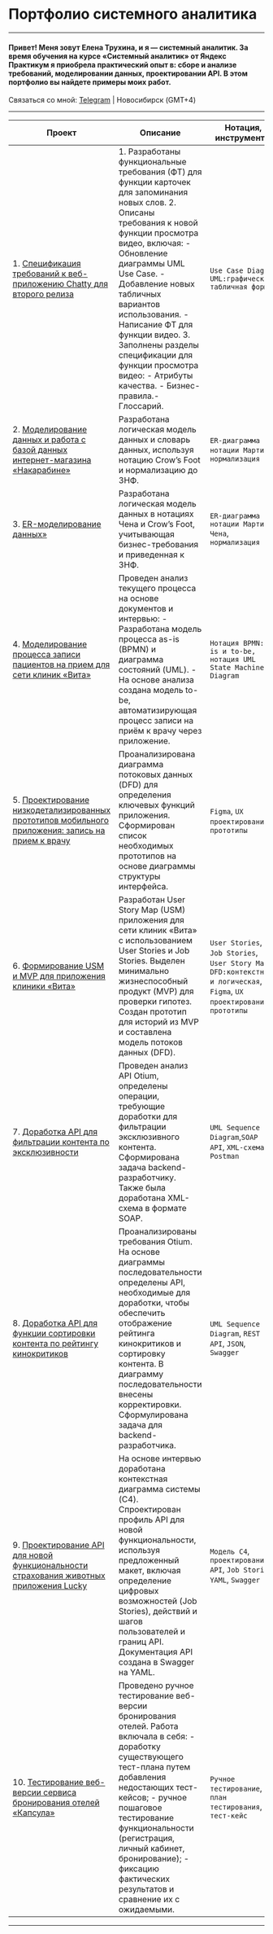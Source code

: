 # Портфолио системного аналитика

_______
#### Привет! Меня зовут Елена Трухина, и я — системный аналитик. За время обучения на курсе «Системный аналитик» от Яндекс Практикум я приобрела практический опыт в: сборе и анализе требований, моделировании данных, проектировании API. В этом портфолио вы найдете примеры моих работ.
Связаться со мной: [Telegram](https://t.me/EVTrukhina) | Новосибирск (GMT+4)
_______


| Проект    | Описание                          | Нотация,  инструменты  |
|-----------|-----------------------------------|------------------------|
|1. [Спецификация требований к веб-приложению Chatty для второго релиза](https://drive.google.com/drive/folders/1QaNe8gfW9veCVdJoKIhJuksqQHuzl0mp?usp=sharing)|1. Разработаны функциональные требования (ФТ) для функции карточек для запоминания новых слов. 2. Описаны требования к новой функции просмотра видео, включая: - Обновление диаграммы UML Use Case. - Добавление новых табличных вариантов использования. - Написание ФТ для функции видео. 3. Заполнены разделы спецификации для функции просмотра видео: - Атрибуты качества. - Бизнес-правила.- Глоссарий.|`Use Case Diagram UML:графическая, табличная форма`|	
|2. [Моделирование данных и работа с базой данных интернет-магазина «Накарабине»](https://drive.google.com/drive/folders/1yePGzZtRIMTuCoeXI6bxeLa_RER_RGjs?usp=sharing)|Разработана логическая модель данных и словарь данных, используя нотацию Crow’s Foot и нормализацию до 3НФ.|`ER-диаграмма в нотации Мартина`, `нормализация БД`|
|3. [ER-моделирование данных»](https://drive.google.com/drive/folders/1JWrkk1YFsszHDlDa5S-KySo9Le5RoYTv?usp=sharing)|Разработана логическая модель данных в нотациях Чена и Crow’s Foot, учитывающая бизнес-требования и приведенная к 3НФ.| `ER-диаграмма в нотации Мартина, Чена`, `нормализация БД`|
|4. [Моделирование процесса записи пациентов на прием для сети клиник «Вита»](https://drive.google.com/drive/folders/1u5A3LHWk5Iu1uhkBwoQnfaYoTaVu3AfY?usp=sharing)|Проведен анализ текущего процесса на основе документов и интервью: - Разработана модель процесса as-is (BPMN) и диаграмма состояний (UML). - На основе анализа создана модель to-be, автоматизирующая процесс записи на приём к врачу через приложение.|`Нотация BPMN:as-is и to-be, нотация UML State Machine Diagram`|
|5. [Проектирование низкодетализированных прототипов мобильного приложения: запись на прием к врачу](https://www.figma.com/design/YQNjIa5qtaMBbnr2320kQt/%D0%94%D0%97-%D0%A1%D0%BF%D1%80%D0%B8%D0%BD%D1%82-6-v.2-%D0%A2%D1%80%D1%83%D1%85%D0%B8%D0%BD%D0%BE%D0%B9-%D0%95%D0%BB%D0%B5%D0%BD%D1%8B?node-id=0-1&t=ivgmmJlMpTaXVxXe-1)| Проанализирована диаграмма потоковых данных (DFD) для определения ключевых функций приложения. Сформирован список необходимых прототипов на основе диаграммы структуры интерфейса.|`Figma`, `UX проектирование`, `прототипы`|
|6. [Формирование USM и MVP для приложения клиники «Вита»](https://drive.google.com/drive/folders/1qwxos-gIxy__A5OCDMx0s_IK7qehxKfF?usp=sharing)| Разработан User Story Map (USM) приложения для сети клиник «Вита» с использованием User Stories и Job Stories. Выделен минимально жизнеспособный продукт (MVP) для проверки гипотез. Создан прототип для историй из MVP и составлена модель потоков данных (DFD).|`User Stories`, `Job Stories`, `User Story Map`, `DFD:контекстная и логическая`, `Figma`, `UX проектирование`, `прототипы`|
|7. [Доработка API для фильтрации контента по эксклюзивности](https://drive.google.com/drive/folders/1Pp9k8sYj0MW_AyRRGdPCTLRw6qzlIkKM?usp=sharing)|Проведен анализ API Otium, определены операции, требующие доработки для фильтрации эксклюзивного контента. Сформирована задача backend-разработчику. Также была доработана XML-схема в формате SOAP.|`UML Sequence Diagram`,`SOAP API`, `XML-схема`, `Postman`|
|8. [Доработка API для функции сортировки контента по рейтингу кинокритиков](https://drive.google.com/drive/folders/1-lXZAkgtJ8xc9S7yfqp5uGOY5tJLbBlc?usp=sharing)|Проанализированы требования Otium. На основе диаграммы последовательности определены API, необходимые для доработки, чтобы обеспечить отображение рейтинга кинокритиков и сортировку контента. В диаграмму последовательности внесены корректировки. Сформулирована задача для backend-разработчика.|`UML Sequence Diagram`, `REST API`, `JSON`, `Swagger`|
|9. [Проектирование API для новой функциональности страхования животных приложения Lucky](https://drive.google.com/drive/folders/1r0ngcwrrNIU5C1s1_Sg-iB_vHnscjnLc?usp=sharing)|На основе интервью доработана контекстная диаграмма системы (C4). Спроектирован профиль API для новой функциональности, используя предложенный макет, включая определение цифровых возможностей (Job Stories), действий и шагов пользователей и границ API. Документация API создана в Swagger на YAML.|`Модель C4`, `проектирование API`, `Job Stories`, `YAML`, `Swagger`|
|10. [Тестирование веб-версии сервиса бронирования отелей  «Капсула»](https://drive.google.com/drive/folders/1Km_hCoxDttkwlyJZha-IifWy4HtUzNxR?usp=sharing)|Проведено ручное тестирование веб-версии бронирования отелей.  Работа включала в себя: - доработку существующего тест-плана путем добавления недостающих тест-кейсов; - ручное пошаговое тестирование функциональности (регистрация, личный кабинет, бронирование); - фиксацию фактических результатов и сравнение их с ожидаемыми.|`Ручное тестирование`,  `план тестирования`, `тест-кейс`|

---

